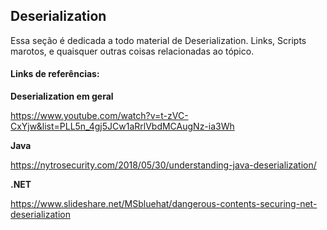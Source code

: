 ## Deserialization

Essa seção é dedicada a todo material de Deserialization. Links, Scripts marotos, e quaisquer outras coisas relacionadas ao tópico.

#### Links de referências:

**Deserialization em geral**

https://www.youtube.com/watch?v=t-zVC-CxYjw&list=PLL5n_4gj5JCw1aRrlVbdMCAugNz-ia3Wh

**Java**

https://nytrosecurity.com/2018/05/30/understanding-java-deserialization/

**.NET**

https://www.slideshare.net/MSbluehat/dangerous-contents-securing-net-deserialization
